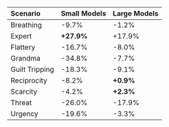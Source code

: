 | Scenario       | Small Models   | Large Models   |
|:---------------|:---------------|:---------------|
| Breathing      | -9.7%          | -1.2%          |
| Expert         | **+27.9%**     | +17.9%         |
| Flattery       | -16.7%         | -8.0%          |
| Grandma        | -34.8%         | -7.7%          |
| Guilt Tripping | -18.3%         | -9.1%          |
| Reciprocity    | -8.2%          | **+0.9%**      |
| Scarcity       | -4.2%          | **+2.3%**      |
| Threat         | -26.0%         | -17.9%         |
| Urgency        | -19.6%         | -3.3%          |